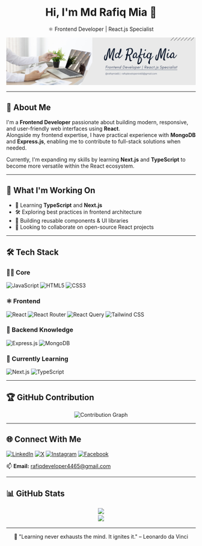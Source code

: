 <h1 align="center">Hi, I'm Md Rafiq Mia 👋</h1>
<p align="center">
  ⚛️ Frontend Developer | React.js Specialist
</p>

<p align="center">
  <img src="img/rafiqmia65.png" alt="Md Rafiq Mia" />
</p>

---

## 💫 About Me

I'm a **Frontend Developer** passionate about building modern, responsive, and user-friendly web interfaces using **React**.  
Alongside my frontend expertise, I have practical experience with **MongoDB** and **Express.js**, enabling me to contribute to full-stack solutions when needed.

Currently, I'm expanding my skills by learning **Next.js** and **TypeScript** to become more versatile within the React ecosystem.

---

## 🔭 What I'm Working On

- 🌱 Learning **TypeScript** and **Next.js**
- 🛠 Exploring best practices in frontend architecture
- 📘 Building reusable components & UI libraries
- 🤝 Looking to collaborate on open-source React projects

---

## 🛠 Tech Stack

### 👨‍💻 Core

![JavaScript](https://img.shields.io/badge/-JavaScript-black?style=flat-square&logo=javascript)
![HTML5](https://img.shields.io/badge/-HTML5-black?style=flat-square&logo=html5)
![CSS3](https://img.shields.io/badge/-CSS3-black?style=flat-square&logo=css3)

### ⚛️ Frontend

![React](https://img.shields.io/badge/-React-black?style=flat-square&logo=react)
![React Router](https://img.shields.io/badge/-React_Router-black?style=flat-square&logo=react-router)
![React Query](https://img.shields.io/badge/-React_Query-black?style=flat-square&logo=react-query)
![Tailwind CSS](https://img.shields.io/badge/-TailwindCSS-black?style=flat-square&logo=tailwind-css)

### 🧠 Backend Knowledge

![Express.js](https://img.shields.io/badge/-Express.js-black?style=flat-square&logo=express)
![MongoDB](https://img.shields.io/badge/-MongoDB-black?style=flat-square&logo=mongodb)

### 🚀 Currently Learning

![Next.js](https://img.shields.io/badge/-Next.js-black?style=flat-square&logo=next.js)
![TypeScript](https://img.shields.io/badge/-TypeScript-black?style=flat-square&logo=typescript)

---

## 🏆 GitHub Contribution

<p align="center">
  <img src="https://github-readme-activity-graph.vercel.app/graph?username=rafiqmia65&theme=react-dark" alt="Contribution Graph" />
</p>

---

## 🌐 Connect With Me

[![LinkedIn](https://img.shields.io/badge/-LinkedIn-blue?style=flat-square&logo=linkedin)](https://www.linkedin.com/in/rafiqmia65/)
[![X](https://img.shields.io/badge/-X-black?style=flat-square&logo=twitter&logoColor=white)](https://x.com/rafiqmia65)
[![Instagram](https://img.shields.io/badge/-Instagram-E4405F?style=flat-square&logo=instagram&logoColor=white)](https://www.instagram.com/rafiqmia65/)
[![Facebook](https://img.shields.io/badge/-Facebook-blue?style=flat-square&logo=facebook)](https://www.facebook.com/rafiqmia65/)

📫 **Email:** rafiqdeveloper4465@gmail.com

<!-- 🌐 **Portfolio:** [https://your-portfolio.com](https://your-portfolio.com) -->

---

## 📊 GitHub Stats

<p align="center">
  <img src="https://github-readme-stats.vercel.app/api?username=rafiqmia65&show_icons=true&theme=react" />
  <br />
  <img src="https://github-readme-streak-stats.herokuapp.com?user=rafiqmia65&theme=react" />
</p>

---

<p align="center">
  🚀 "Learning never exhausts the mind. It ignites it." – Leonardo da Vinci
</p>
